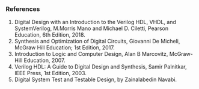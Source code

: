 ### References

1. Digital Design with an Introduction to the Verilog HDL, VHDL, and SystemVerilog, M.Morris Mano and Michael D. Ciletti, Pearson Education, 6th Edition, 2018.
2. Synthesis and Optimization of Digital Circuits, Giovanni De Micheli, McGraw Hill Education; 1st Edition, 2017.
3. Introduction to Logic and Computer Design, Alan B Marcovitz, McGraw-Hill Education, 2007.
4. Verilog HDL: A Guide to Digital Design and Synthesis, Samir Palnitkar, IEEE Press, 1st Edition, 2003.
5. Digital System Test and Testable Design, by Zainalabedin Navabi.  
